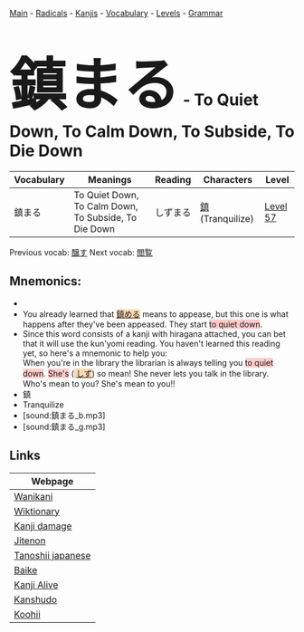 <style> bigfont {font-size: 100px}</style>
[Main](../README.md) -
[Radicals](../radicals.md) -
[Kanjis](../kanjis.md) -
[Vocabulary](../vocabulary.md) -
[Levels](../levels.md) -
[Grammar](../grammar.md)
# <bigfont> 鎮まる</bigfont> - To Quiet Down, To Calm Down, To Subside, To Die Down 

| Vocabulary | Meanings | Reading | Characters | Level |
| --- | --- | --- | --- | --- |
| 鎮まる | To Quiet Down, To Calm Down, To Subside, To Die Down | しずまる |  [鎮](../kanjis/鎮.md) (Tranquilize) | [Level 57](../levels/wk_level57.md) |

Previous vocab: [醸す](醸す.md) Next vocab: [閲覧](閲覧.md) 

## Mnemonics:

* 
* You already learned that <span style="background-color:#fed8b1"> [鎮める](https://jisho.org/search/鎮める)</span> means to appease, but this one is what happens after they've been appeased. They start <span style="background-color:#ffcccb"> to quiet down</span>.
* Since this word consists of a kanji with hiragana attached, you can bet that it will use the kun'yomi reading.  You haven't learned this reading yet, so here's a mnemonic to help you:<br />When you're in the library the librarian is always telling you <span style="background-color:#ffcccb"> to quiet down</span>. <span style="background-color:#ffcccb"> She's</span> (<span style="background-color:#fed8b1"> [しず](https://jisho.org/search/しず)</span>) so mean! She never lets you talk in the library. Who's mean to you? She's mean to you!!
* 鎮
* Tranquilize
* [sound:鎮まる_b.mp3]
* [sound:鎮まる_g.mp3]


## Links 

| Webpage |
| --- |
| [Wanikani          ](https://www.wanikani.com/kanji/鎮まる) |
| [Wiktionary        ](https://en.wiktionary.org/wiki/鎮まる) |
| [Kanji damage      ](http://www.kanjidamage.com/kanji/search?utf8=✓&q=鎮まる) |
| [Jitenon           ](https://jitenon.com/kanji/鎮まる) |
| [Tanoshii japanese ](https://www.tanoshiijapanese.com/dictionary/kanji.cfm?k=鎮まる) |
| [Baike             ](https://baike.baidu.com/item/鎮まる) |
| [Kanji Alive       ](https://app.kanjialive.com/鎮まる) |
| [Kanshudo          ](https://www.kanshudo.com/searchmn?q=鎮まる) |
| [Koohii            ](https://kanji.koohii.com/study/kanji/鎮まる) |
